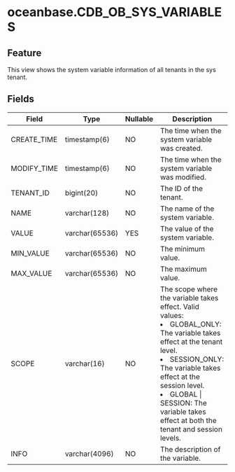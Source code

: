 # oceanbase.CDB_OB_SYS_VARIABLES
## Feature
This view shows the system variable information of all tenants in the sys tenant.
## Fields

| Field | Type | Nullable | Description |
| --- | --- | --- | --- |
| CREATE_TIME | timestamp(6) | NO | The time when the system variable was created. |
| MODIFY_TIME | timestamp(6) | NO | The time when the system variable was modified. |
| TENANT_ID | bigint(20) | NO | The ID of the tenant. |
| NAME | varchar(128) | NO | The name of the system variable. |
| VALUE | varchar(65536) | YES | The value of the system variable. |
| MIN_VALUE | varchar(65536) | NO | The minimum value. |
| MAX_VALUE | varchar(65536) | NO | The maximum value. |
| SCOPE | varchar(16) | NO | The scope where the variable takes effect. Valid values:<li>GLOBAL_ONLY: The variable takes effect at the tenant level.<li>SESSION_ONLY: The variable takes effect at the session level.<li>GLOBAL &#124; SESSION: The variable takes effect at both the tenant and session levels. |
| INFO | varchar(4096) | NO | The description of the variable. |
